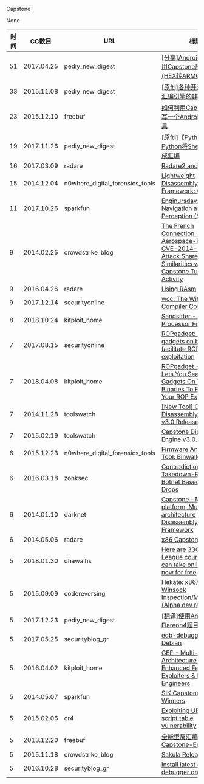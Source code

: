 Capstone

None

| 时间 | CC数目 | URL | 标题 |
| ---- | ----- | --- | --- |
| 51 | 2017.04.25 | pediy_new_digest | [[分享]Android平台下使用Capstone反汇编引擎(HEX转ARM64)](https://bbs.pediy.com/thread-217230.htm) |
| 33 | 2015.11.08 | pediy_new_digest | [[原创]各种开源汇编、反汇编引擎的非专业比较](https://bbs.pediy.com/thread-205590.htm) |
| 23 | 2015.12.10 | freebuf | [如何利用Capstone引擎写一个Android反汇编工具](http://www.freebuf.com/sectool/88799.html) |
| 19 | 2017.11.26 | pediy_new_digest | [[原创]【Python】使用Python将Shellcode转换成汇编](https://bbs.pediy.com/thread-222965.htm) |
| 16 | 2017.03.09 | radare | [Radare2 and Capstone](http://radare.today/posts/radare2-capstone/) |
| 15 | 2014.12.04 | n0where_digital_forensics_tools | [Lightweight Disassembly Framework: Capstone](https://n0where.net/lightweight-disassembly-framework-capstone) |
| 11 | 2017.10.26 | sparkfun | [Enginursday: Sightless Navigation and Perception (SNAP)](https://www.sparkfun.com/news/2507) |
| 9 | 2014.02.25 | crowdstrike_blog | [The French Connection: French Aerospace-Focused CVE-2014-0322 Attack Shares Similarities with 2012 Capstone Turbine Activity](https://www.crowdstrike.com/blog/french-connection-french-aerospace-focused-cve-2014-0322-attack-shares-similarities-2012/) |
| 9 | 2016.04.26 | radare | [Using RAsm](http://radare.today/posts/rasm/) |
| 9 | 2017.12.14 | securityonline | [wcc: The Witchcraft Compiler Collection](https://securityonline.info/wcc-the-witchcraft-compiler-collection/) |
| 8 | 2018.10.24 | kitploit_home | [Sandsifter - The X86 Processor Fuzzer](https://www.kitploit.com/2018/10/sandsifter-x86-processor-fuzzer.html) |
| 7 | 2017.08.15 | securityonline | [ROPgadget: search gadgets on binaries to facilitate ROP exploitation](https://securityonline.info/ropgadget-search-gadgets-binaries-facilitate-rop-exploitation/) |
| 7 | 2018.04.08 | kitploit_home | [ROPgadget - This Tool Lets You Search Your Gadgets On Your Binaries To Facilitate Your ROP Exploitation](https://www.kitploit.com/2018/04/ropgadget-this-tool-lets-you-search.html) |
| 7 | 2014.11.28 | toolswatch | [[New Tool] Capstone Disassembly Engine v3.0 Released](http://www.toolswatch.org/2014/11/new-tool-capstone-disassembly-engine-v3-0-released/) |
| 7 | 2015.02.19 | toolswatch | [Capstone Disassembly Engine v3.0.1 Released](http://www.toolswatch.org/2015/02/capstone-disassembly-engine-v3-0-1-released/) |
| 6 | 2015.12.23 | n0where_digital_forensics_tools | [Firmware Analysis Tool: Binwalk](https://n0where.net/firmware-analysis-tool) |
| 6 | 2016.03.18 | zonksec | [ContradictionC2: A Takedown-Resistant Botnet Based On Dead Drops](https://zonksec.com/blog/contradictionc2-a-takedown-resistant-botnet-based-on-dead-drops/) |
| 6 | 2014.01.10 | darknet | [Capstone – Multi-platform, Multi-architecture Disassembly Framework](https://www.darknet.org.uk/2014/01/capstone-multi-platform-multi-architecture-disassembly-framework/) |
| 6 | 2014.05.06 | radare | [x86 Capstone tests](http://radare.today/posts/testing-coverity/) |
| 5 | 2018.01.30 | dhawalhs | [Here are 330 Ivy League courses you can take online right now for free](https://medium.com/p/58147bb7adcf) |
| 5 | 2015.09.09 | codereversing | [Hekate: x86/x64 Winsock Inspection/Modification (Alpha dev release)](http://www.codereversing.com/blog/archives/268) |
| 5 | 2017.12.23 | pediy_new_digest | [[翻译]使用Angr解决Flareon4题目3](https://bbs.pediy.com/thread-223512.htm) |
| 5 | 2017.05.25 | securityblog_gr | [edb-debugger on Debian](http://securityblog.gr/4365/edb-debugger-on-debian/) |
| 5 | 2016.04.02 | kitploit_home | [GEF - Multi-Architecture GDB Enhanced Features for Exploiters & Reverse-Engineers](https://www.kitploit.com/2016/04/gef-multi-architecture-gdb-enhanced.html) |
| 5 | 2014.05.07 | sparkfun | [SIK Capstone Contest Winners](https://www.sparkfun.com/news/1481) |
| 5 | 2015.02.06 | cr4 | [Exploiting UEFI boot script table vulnerability](http://blog.cr4.sh/2015/02/exploiting-uefi-boot-script-table.html) |
| 5 | 2013.12.20 | freebuf | [全能型反汇编引擎 – Capstone-Engine](http://www.freebuf.com/sectool/20512.html) |
| 5 | 2015.11.18 | crowdstrike_blog | [Sakula Reloaded](https://www.crowdstrike.com/blog/sakula-reloaded/) |
| 5 | 2016.10.28 | securityblog_gr | [Install latest edb-debugger on Kali](http://securityblog.gr/3785/install-latest-edb-debugger-on-kali/) |
